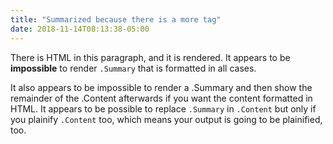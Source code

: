 ```yaml
---
title: "Summarized because there is a more tag"
date: 2018-11-14T08:13:38-05:00
---
```

There is HTML in this paragraph, and it is rendered. It appears to be **impossible** to render `.Summary` that is formatted in all cases. 

<!--more-->

It also appears to be impossible to render a .Summary and then show the remainder of the .Content afterwards if you want the content formatted in HTML. It appears to be possible to replace `.Summary` in `.Content` but only if you plainify `.Content` too, which means your output is going to be plainified, too.